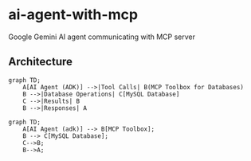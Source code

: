 # ai-agent-with-mcp
Google Gemini AI agent communicating with MCP server


## Architecture

```mermaid
graph TD;
    A[AI Agent (ADK)] -->|Tool Calls| B(MCP Toolbox for Databases)
    B -->|Database Operations| C[MySQL Database]
    C -->|Results| B
    B -->|Responses| A

```

```mermaid
graph TD;
    A[AI Agent (adk)] --> B[MCP Toolbox];
    B --> C[MySQL Database];
    C-->B;
    B-->A;
```
